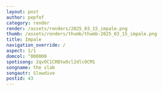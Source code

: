 ```yaml
---
layout: post
author: pepfof
category: render
render: /assets/renders/2025_03_15_impale.png
thumb: /assets/renders/thumb/thumb-2025_03_15_impale.png
title: Impale
navigation_override: /
aspect: 1/1
domcol: ^000000
spotisong: 2qvOC1CRBtwOcl2dlcOCM1
songname: the slab
songautr: Slowdive
postid: 43
---
```


<!--USER BEGIN 1-->

<!--USER END 1-->

<!--more-->
<!--USER BEGIN 2-->

<!--USER END 2-->

